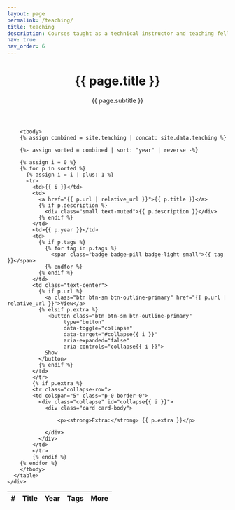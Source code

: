 ```yaml
---
layout: page
permalink: /teaching/
title: teaching
description: Courses taught as a technical instructor and teaching fellow
nav: true
nav_order: 6
---
```


<div class="post">
  <header class="post-header">
    <h1 class="post-title">{{ page.title }}</h1>
    <p class="desc">{{ page.subtitle }}</p>
  </header>

  <article>
    <div class="table-responsive"> <!-- keeps it nice on small screens -->
      <table class="table table-striped table-hover">
        <thead>
          <tr>
            <th>#</th>
            <th>Title</th>
            <th>Year</th>
            <th>Tags</th>
            <th>More</th>
          </tr>
        </thead>

        <tbody>
        {% assign combined = site.teaching | concat: site.data.teaching %}

        {%- assign sorted = combined | sort: "year" | reverse -%}

        {% assign i = 0 %}
        {% for p in sorted %}
          {% assign i = i | plus: 1 %}
          <tr>
            <td>{{ i }}</td>
            <td>
              <a href="{{ p.url | relative_url }}">{{ p.title }}</a>
              {% if p.description %}
                <div class="small text-muted">{{ p.description }}</div>
              {% endif %}
            </td>
            <td>{{ p.year }}</td>
            <td>
              {% if p.tags %}
                {% for tag in p.tags %}
                  <span class="badge badge-pill badge-light small">{{ tag }}</span>
                {% endfor %}
              {% endif %}
            </td>
            <td class="text-center">
              {% if p.url %}
                <a class="btn btn-sm btn-outline-primary" href="{{ p.url | relative_url }}">View</a>
              {% elsif p.extra %}
                 <button class="btn btn-sm btn-outline-primary" 
                      type="button" 
                      data-toggle="collapse" 
                      data-target="#collapse{{ i }}" 
                      aria-expanded="false" 
                      aria-controls="collapse{{ i }}">
                Show
              </button>
              {% endif %}
            </td>
            </tr>
            {% if p.extra %}
            <tr class="collapse-row">
            <td colspan="5" class="p-0 border-0">
              <div class="collapse" id="collapse{{ i }}">
                <div class="card card-body">
                  
                    <p><strong>Extra:</strong> {{ p.extra }}</p>
                  
                </div>
              </div>
            </td>
            </tr>
            {% endif %} 
        {% endfor %}
        </tbody>
      </table>
    </div>
  </article>
</div>

